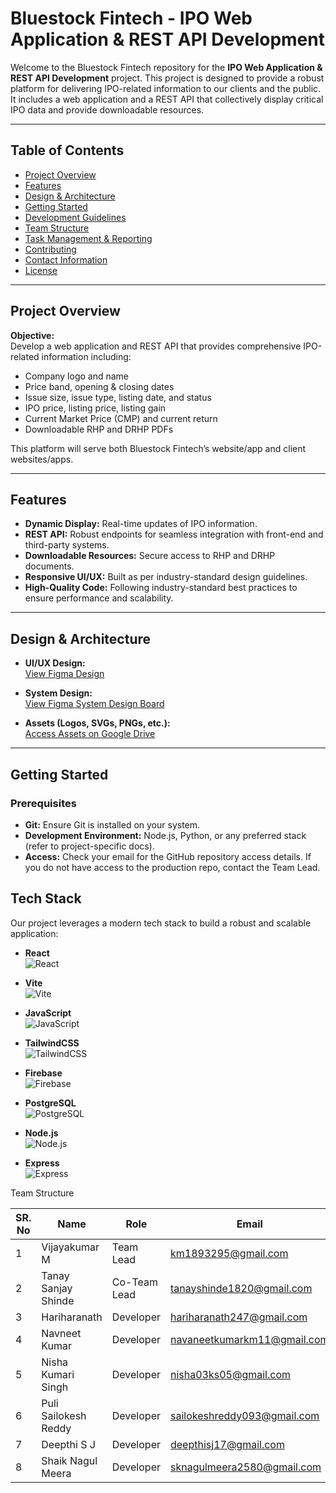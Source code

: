 # Bluestock Fintech - IPO Web Application & REST API Development

Welcome to the Bluestock Fintech repository for the **IPO Web Application & REST API Development** project. This project is designed to provide a robust platform for delivering IPO-related information to our clients and the public. It includes a web application and a REST API that collectively display critical IPO data and provide downloadable resources.

---

## Table of Contents

- [Project Overview](#project-overview)
- [Features](#features)
- [Design & Architecture](#design--architecture)
- [Getting Started](#getting-started)
- [Development Guidelines](#development-guidelines)
- [Team Structure](#team-structure)
- [Task Management & Reporting](#task-management--reporting)
- [Contributing](#contributing)
- [Contact Information](#contact-information)
- [License](#license)

---

## Project Overview

**Objective:**  
Develop a web application and REST API that provides comprehensive IPO-related information including:
- Company logo and name
- Price band, opening & closing dates
- Issue size, issue type, listing date, and status
- IPO price, listing price, listing gain
- Current Market Price (CMP) and current return
- Downloadable RHP and DRHP PDFs

This platform will serve both Bluestock Fintech’s website/app and client websites/apps.

---

## Features

- **Dynamic Display:** Real-time updates of IPO information.
- **REST API:** Robust endpoints for seamless integration with front-end and third-party systems.
- **Downloadable Resources:** Secure access to RHP and DRHP documents.
- **Responsive UI/UX:** Built as per industry-standard design guidelines.
- **High-Quality Code:** Following industry-standard best practices to ensure performance and scalability.

---

## Design & Architecture

- **UI/UX Design:**  
  [View Figma Design](https://www.figma.com/design/IyF5MKCS7GP2ChFBOiWXAK/bluestock-fintech-ui%EF%BF%BCux-team?node-id=0-1&t=TJi1uTXBRn4HIK7P-1)
  
- **System Design:**  
  [View Figma System Design Board](https://www.figma.com/board/g9bjreevYNJkfMuwRacyaP/System-Design?t=rhom7O3DRl5pdHkG-1)
  
- **Assets (Logos, SVGs, PNGs, etc.):**  
  [Access Assets on Google Drive](https://drive.google.com/drive/folders/1yH9Y_mIqqEkZXtzhqHSuFtEwFOr8BXH5?usp=drive_link)

---

## Getting Started

### Prerequisites

- **Git:** Ensure Git is installed on your system.
- **Development Environment:** Node.js, Python, or any preferred stack (refer to project-specific docs).
- **Access:** Check your email for the GitHub repository access details. If you do not have access to the production repo, contact the Team Lead.

## Tech Stack

Our project leverages a modern tech stack to build a robust and scalable application:

- **React**  
  ![React](./assets/icons/react.svg)

- **Vite**  
  ![Vite](./assets/icons/vite.svg)

- **JavaScript**  
  ![JavaScript](./assets/icons/javascript.svg)

- **TailwindCSS**  
  ![TailwindCSS](./assets/icons/tailwindcss.svg)

- **Firebase**  
  ![Firebase](./assets/icons/firebase.svg)

- **PostgreSQL**  
  ![PostgreSQL](./assets/icons/postgresql.svg)

- **Node.js**  
  ![Node.js](./assets/icons/nodejs.svg)

- **Express**  
  ![Express](./assets/icons/express.svg)


Team Structure

| SR. No | Name                     | Role          | Email                           | Mobile      |
|--------|--------------------------|---------------|---------------------------------|-------------|
| 1      | Vijayakumar M            | Team Lead     | km1893295@gmail.com             | 9092322803  |
| 2      | Tanay Sanjay Shinde      | Co-Team Lead  | tanayshinde1820@gmail.com       | 9156544147  |
| 3      | Hariharanath             | Developer     | hariharanath247@gmail.com       | 7989777877  |
| 4      | Navneet Kumar            | Developer     | navaneetkumarkm11@gmail.com     | 9759617348  |
| 5      | Nisha Kumari Singh       | Developer     | nisha03ks05@gmail.com           | 8624800542  |
| 6      | Puli Sailokesh Reddy     | Developer     | sailokeshreddy093@gmail.com     | 9392849985  |
| 7      | Deepthi S J              | Developer     | deepthisj17@gmail.com           | 7892747423  |
| 8      | Shaik Nagul Meera        | Developer     | sknagulmeera2580@gmail.com      | 6300305638  |

